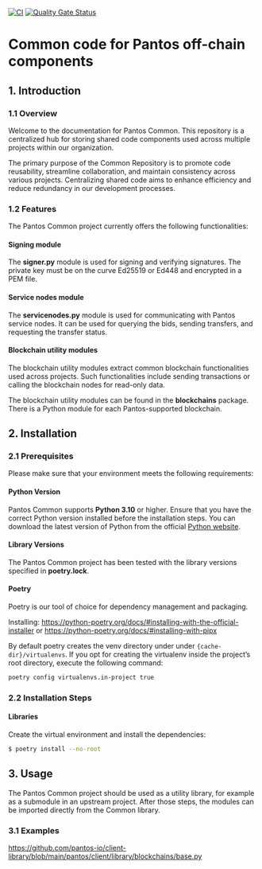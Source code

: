 [![CI](https://github.com/pantos-io/common/actions/workflows/ci.yaml/badge.svg?branch=main)](https://github.com/pantos-io/common/actions/workflows/ci.yaml) 
[![Quality Gate Status](https://sonarcloud.io/api/project_badges/measure?project=pantos-io_common&metric=alert_status)](https://sonarcloud.io/summary/new_code?id=pantos-io_common)

# Common code for Pantos off-chain components

## 1. Introduction

### 1.1 Overview

Welcome to the documentation for Pantos Common. This repository is a centralized hub for storing shared code components used across multiple projects within our organization.

The primary purpose of the Common Repository is to promote code reusability, streamline collaboration, and maintain consistency across various projects. Centralizing shared code aims to enhance efficiency and reduce redundancy in our development processes.

### 1.2 Features

The Pantos Common project currently offers the following functionalities:

#### Signing module
The **signer.py** module is used for signing and verifying signatures. The private key must be on the curve Ed25519 or Ed448 and encrypted in a PEM file.

#### Service nodes module
The **servicenodes.py** module is used for communicating with Pantos service nodes. It can be used for querying the bids, sending transfers, and requesting the transfer status.

#### Blockchain utility modules
The blockchain utility modules extract common blockchain functionalities used across projects. Such functionalities include sending transactions or calling the blockchain nodes for read-only data.

The blockchain utility modules can be found in the **blockchains** package. There is a Python module for each Pantos-supported blockchain.

## 2. Installation

### 2.1  Prerequisites

Please make sure that your environment meets the following requirements:

#### Python Version

Pantos Common supports **Python 3.10** or higher. Ensure that you have the correct Python version installed before the installation steps. You can download the latest version of Python from the official [Python website](https://www.python.org/downloads/).

#### Library Versions

The Pantos Common project has been tested with the library versions specified in **poetry.lock**.

#### Poetry

Poetry is our tool of choice for dependency management and packaging.

Installing: 
https://python-poetry.org/docs/#installing-with-the-official-installer
or
https://python-poetry.org/docs/#installing-with-pipx

By default poetry creates the venv directory under under ```{cache-dir}/virtualenvs```. If you opt for creating the virtualenv inside the project’s root directory, execute the following command:
```bash
poetry config virtualenvs.in-project true
```

### 2.2  Installation Steps

#### Libraries

Create the virtual environment and install the dependencies:

```bash
$ poetry install --no-root
```

## 3. Usage

The Pantos Common project should be used as a utility library, for example as a submodule in an upstream project. After those steps, the modules can be imported directly from the Common library.

### 3.1 Examples

https://github.com/pantos-io/client-library/blob/main/pantos/client/library/blockchains/base.py
